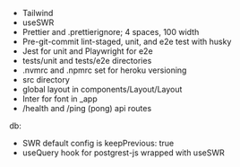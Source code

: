 -   Tailwind
-   useSWR
-   Prettier and .prettierignore; 4 spaces, 100 width
-   Pre-git-commit lint-staged, unit, and e2e test with husky
-   Jest for unit and Playwright for e2e
-   tests/unit and tests/e2e directories
-   .nvmrc and .npmrc set for heroku versioning
-   src directory
-   global layout in components/Layout/Layout
-   Inter for font in \_app
-   /health and /ping (pong) api routes

db:

-   SWR default config is keepPrevious: true
-   useQuery hook for postgrest-js wrapped with useSWR
